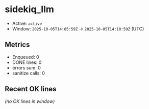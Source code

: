 # sidekiq_llm

- Active: `active`
- Window: `2025-10-05T14:05:59Z` → `2025-10-05T14:10:59Z` (UTC)

## Metrics
- Enqueued: 0
- DONE lines: 0
- errors sum: 0
- sanitize calls: 0

## Recent OK lines
_(no OK lines in window)_
